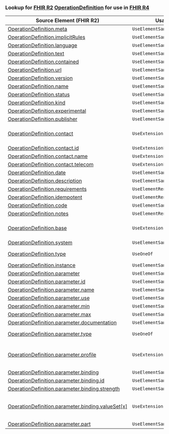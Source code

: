 ### Lookup for [FHIR R2](https://hl7.org/fhir/DSTU2/) [OperationDefinition](https://hl7.org/fhir/DSTU2/OperationDefinition.html) for use in [FHIR R4](https://hl7.org/fhir/R4/)

| Source Element (FHIR R2) | Usage | Target |
| -------------- | ----- | ------ |
| [OperationDefinition.meta](https://hl7.org/fhir/DSTU2/OperationDefinition.html#resource) | `UseElementSameName` | [OperationDefinition.meta](https://hl7.org/fhir/R4/OperationDefinition.html#resource) |
| [OperationDefinition.implicitRules](https://hl7.org/fhir/DSTU2/OperationDefinition.html#resource) | `UseElementSameName` | [OperationDefinition.implicitRules](https://hl7.org/fhir/R4/OperationDefinition.html#resource) |
| [OperationDefinition.language](https://hl7.org/fhir/DSTU2/OperationDefinition.html#resource) | `UseElementSameName` | [OperationDefinition.language](https://hl7.org/fhir/R4/OperationDefinition.html#resource) |
| [OperationDefinition.text](https://hl7.org/fhir/DSTU2/OperationDefinition.html#resource) | `UseElementSameName` | [OperationDefinition.text](https://hl7.org/fhir/R4/OperationDefinition.html#resource) |
| [OperationDefinition.contained](https://hl7.org/fhir/DSTU2/OperationDefinition.html#resource) | `UseElementSameName` | [OperationDefinition.contained](https://hl7.org/fhir/R4/OperationDefinition.html#resource) |
| [OperationDefinition.url](https://hl7.org/fhir/DSTU2/OperationDefinition.html#resource) | `UseElementSameName` | [OperationDefinition.url](https://hl7.org/fhir/R4/OperationDefinition.html#resource) |
| [OperationDefinition.version](https://hl7.org/fhir/DSTU2/OperationDefinition.html#resource) | `UseElementSameName` | [OperationDefinition.version](https://hl7.org/fhir/R4/OperationDefinition.html#resource) |
| [OperationDefinition.name](https://hl7.org/fhir/DSTU2/OperationDefinition.html#resource) | `UseElementSameName` | [OperationDefinition.name](https://hl7.org/fhir/R4/OperationDefinition.html#resource) |
| [OperationDefinition.status](https://hl7.org/fhir/DSTU2/OperationDefinition.html#resource) | `UseElementSameName` | [OperationDefinition.status](https://hl7.org/fhir/R4/OperationDefinition.html#resource) |
| [OperationDefinition.kind](https://hl7.org/fhir/DSTU2/OperationDefinition.html#resource) | `UseElementSameName` | [OperationDefinition.kind](https://hl7.org/fhir/R4/OperationDefinition.html#resource) |
| [OperationDefinition.experimental](https://hl7.org/fhir/DSTU2/OperationDefinition.html#resource) | `UseElementSameName` | [OperationDefinition.experimental](https://hl7.org/fhir/R4/OperationDefinition.html#resource) |
| [OperationDefinition.publisher](https://hl7.org/fhir/DSTU2/OperationDefinition.html#resource) | `UseElementSameName` | [OperationDefinition.publisher](https://hl7.org/fhir/R4/OperationDefinition.html#resource) |
| [OperationDefinition.contact](https://hl7.org/fhir/DSTU2/OperationDefinition.html#resource) | `UseExtension` | [http://hl7.org/fhir/1.0/StructureDefinition/extension-OperationDefinition.contact](StructureDefinition-ext-R2-OperationDefinition.contact.html) |
| [OperationDefinition.contact.id](https://hl7.org/fhir/DSTU2/OperationDefinition.html#resource) | `UseExtensionFromAncestor` | - |
| [OperationDefinition.contact.name](https://hl7.org/fhir/DSTU2/OperationDefinition.html#resource) | `UseExtensionFromAncestor` | - |
| [OperationDefinition.contact.telecom](https://hl7.org/fhir/DSTU2/OperationDefinition.html#resource) | `UseExtensionFromAncestor` | - |
| [OperationDefinition.date](https://hl7.org/fhir/DSTU2/OperationDefinition.html#resource) | `UseElementSameName` | [OperationDefinition.date](https://hl7.org/fhir/R4/OperationDefinition.html#resource) |
| [OperationDefinition.description](https://hl7.org/fhir/DSTU2/OperationDefinition.html#resource) | `UseElementSameName` | [OperationDefinition.description](https://hl7.org/fhir/R4/OperationDefinition.html#resource) |
| [OperationDefinition.requirements](https://hl7.org/fhir/DSTU2/OperationDefinition.html#resource) | `UseElementRenamed` | [OperationDefinition.purpose](https://hl7.org/fhir/R4/OperationDefinition.html#resource) |
| [OperationDefinition.idempotent](https://hl7.org/fhir/DSTU2/OperationDefinition.html#resource) | `UseElementRenamed` | [OperationDefinition.affectsState](https://hl7.org/fhir/R4/OperationDefinition.html#resource) |
| [OperationDefinition.code](https://hl7.org/fhir/DSTU2/OperationDefinition.html#resource) | `UseElementSameName` | [OperationDefinition.code](https://hl7.org/fhir/R4/OperationDefinition.html#resource) |
| [OperationDefinition.notes](https://hl7.org/fhir/DSTU2/OperationDefinition.html#resource) | `UseElementRenamed` | [OperationDefinition.comment](https://hl7.org/fhir/R4/OperationDefinition.html#resource) |
| [OperationDefinition.base](https://hl7.org/fhir/DSTU2/OperationDefinition.html#resource) | `UseExtension` | [http://hl7.org/fhir/1.0/StructureDefinition/extension-OperationDefinition.base](StructureDefinition-ext-R2-OperationDefinition.base.html) |
| [OperationDefinition.system](https://hl7.org/fhir/DSTU2/OperationDefinition.html#resource) | `UseElementSameName` | [OperationDefinition.system](https://hl7.org/fhir/R4/OperationDefinition.html#resource) |
| [OperationDefinition.type](https://hl7.org/fhir/DSTU2/OperationDefinition.html#resource) | `UseOneOf` | [OperationDefinition.resource](https://hl7.org/fhir/R4/OperationDefinition.html#resource)<br />[OperationDefinition.type](https://hl7.org/fhir/R4/OperationDefinition.html#resource) |
| [OperationDefinition.instance](https://hl7.org/fhir/DSTU2/OperationDefinition.html#resource) | `UseElementSameName` | [OperationDefinition.instance](https://hl7.org/fhir/R4/OperationDefinition.html#resource) |
| [OperationDefinition.parameter](https://hl7.org/fhir/DSTU2/OperationDefinition.html#resource) | `UseElementSameName` | [OperationDefinition.parameter](https://hl7.org/fhir/R4/OperationDefinition.html#resource) |
| [OperationDefinition.parameter.id](https://hl7.org/fhir/DSTU2/OperationDefinition.html#resource) | `UseElementSameName` | [OperationDefinition.parameter.id](https://hl7.org/fhir/R4/OperationDefinition.html#resource) |
| [OperationDefinition.parameter.name](https://hl7.org/fhir/DSTU2/OperationDefinition.html#resource) | `UseElementSameName` | [OperationDefinition.parameter.name](https://hl7.org/fhir/R4/OperationDefinition.html#resource) |
| [OperationDefinition.parameter.use](https://hl7.org/fhir/DSTU2/OperationDefinition.html#resource) | `UseElementSameName` | [OperationDefinition.parameter.use](https://hl7.org/fhir/R4/OperationDefinition.html#resource) |
| [OperationDefinition.parameter.min](https://hl7.org/fhir/DSTU2/OperationDefinition.html#resource) | `UseElementSameName` | [OperationDefinition.parameter.min](https://hl7.org/fhir/R4/OperationDefinition.html#resource) |
| [OperationDefinition.parameter.max](https://hl7.org/fhir/DSTU2/OperationDefinition.html#resource) | `UseElementSameName` | [OperationDefinition.parameter.max](https://hl7.org/fhir/R4/OperationDefinition.html#resource) |
| [OperationDefinition.parameter.documentation](https://hl7.org/fhir/DSTU2/OperationDefinition.html#resource) | `UseElementSameName` | [OperationDefinition.parameter.documentation](https://hl7.org/fhir/R4/OperationDefinition.html#resource) |
| [OperationDefinition.parameter.type](https://hl7.org/fhir/DSTU2/OperationDefinition.html#resource) | `UseOneOf` | [OperationDefinition.parameter.type](https://hl7.org/fhir/R4/OperationDefinition.html#resource)<br />[OperationDefinition.parameter.searchType](https://hl7.org/fhir/R4/OperationDefinition.html#resource) |
| [OperationDefinition.parameter.profile](https://hl7.org/fhir/DSTU2/OperationDefinition.html#resource) | `UseExtension` | [http://hl7.org/fhir/1.0/StructureDefinition/extension-OperationDefinition.parameter.profile](StructureDefinition-ext-R2-OperationDefinition.pa.profile.html) |
| [OperationDefinition.parameter.binding](https://hl7.org/fhir/DSTU2/OperationDefinition.html#resource) | `UseElementSameName` | [OperationDefinition.parameter.binding](https://hl7.org/fhir/R4/OperationDefinition.html#resource) |
| [OperationDefinition.parameter.binding.id](https://hl7.org/fhir/DSTU2/OperationDefinition.html#resource) | `UseElementSameName` | [OperationDefinition.parameter.binding.id](https://hl7.org/fhir/R4/OperationDefinition.html#resource) |
| [OperationDefinition.parameter.binding.strength](https://hl7.org/fhir/DSTU2/OperationDefinition.html#resource) | `UseElementSameName` | [OperationDefinition.parameter.binding.strength](https://hl7.org/fhir/R4/OperationDefinition.html#resource) |
| [OperationDefinition.parameter.binding.valueSet[x]](https://hl7.org/fhir/DSTU2/OperationDefinition.html#resource) | `UseExtension` | [http://hl7.org/fhir/1.0/StructureDefinition/extension-OperationDefinition.parameter.binding.valueSet](StructureDefinition-ext-R2-OperationDefinition.pa.bi.valueSet.html) |
| [OperationDefinition.parameter.part](https://hl7.org/fhir/DSTU2/OperationDefinition.html#resource) | `UseElementSameName` | [OperationDefinition.parameter.part](https://hl7.org/fhir/R4/OperationDefinition.html#resource) |
